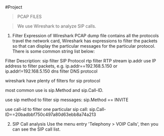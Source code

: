 #Project

>PCAP FILES

>We use Wireshark to analyze SIP calls.

1. Filter Expression of Wireshark
PCAP dump file contains all the protocols travel the network card, Wireshark has expressions to filter the packets so that can display the particular messages for the particular protocol. There is some common string list below:

Filter	Description:
sip	filter SIP Protocol
rtp	filter RTP stream
ip.addr	use IP address to filter packets, e.g. ip.addr==192.168.5.150 or ip.addr!=192.168.5.150
dns 	filter DNS protocol

wireshark have plenty of filters for sip protocol

most common use is sip.Method and sip.Call-ID.

use sip method to filter sip messages: sip.Method == INVITE

use call-id to filter one particular sip call: sip.Call-ID==20badbbf750c497a80d63ebb8a74a213

2. SIP Call analysis 
Use the menu entry 'Telephony > VOIP Calls', then you can see the SIP call list. 

